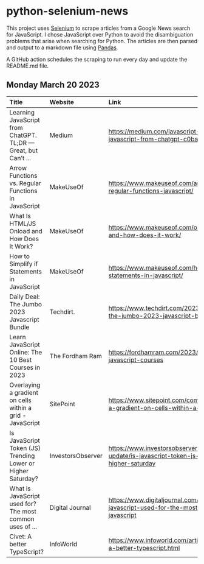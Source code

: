 # python-selenium-news

This project uses [Selenium](https://www.seleniumhq.org/) to scrape articles from a Google News search for JavaScript.
I chose JavaScript over Python to avoid the disambiguation problems that arise when searching for Python.
The articles are then parsed and output to a markdown file using [Pandas](https://pandas.pydata.org/).

A GitHub action schedules the scraping to run every day and update the README.md file.

## Monday March 20 2023


| Title                                                          | Website           | Link                                                                                                          |
|:---------------------------------------------------------------|:------------------|:--------------------------------------------------------------------------------------------------------------|
| Learning JavaScript from ChatGPT. TL;DR — Great, but Can’t ... | Medium            | https://medium.com/javascript-scene/learning-javascript-from-chatgpt-c0baebc19ae9                             |
| Arrow Functions vs. Regular Functions in JavaScript            | MakeUseOf         | https://www.makeuseof.com/arrow-functions-vs-regular-functions-javascript/                                    |
| What Is HTML/JS Onload and How Does It Work?                   | MakeUseOf         | https://www.makeuseof.com/onload-in-html-js-and-how-does-it-work/                                             |
| How to Simplify if Statements in JavaScript                    | MakeUseOf         | https://www.makeuseof.com/how-to-simplify-if-statements-in-javascript/                                        |
| Daily Deal: The Jumbo 2023 Javascript Bundle                   | Techdirt.         | https://www.techdirt.com/2023/03/14/daily-deal-the-jumbo-2023-javascript-bundle/                              |
| Learn JavaScript Online: The 10 Best Courses in 2023           | The Fordham Ram   | https://fordhamram.com/2023/03/15/best-online-javascript-courses                                              |
| Overlaying a gradient on cells within a grid - JavaScript      | SitePoint         | https://www.sitepoint.com/community/t/overlaying-a-gradient-on-cells-within-a-grid/410874/                    |
| Is JavaScript Token (JS) Trending Lower or Higher Saturday?    | InvestorsObserver | https://www.investorsobserver.com/news/crypto-update/is-javascript-token-js-trending-lower-or-higher-saturday |
| What is JavaScript used for? The most common uses of ...       | Digital Journal   | https://www.digitaljournal.com/pr/news/what-is-javascript-used-for-the-most-common-uses-of-javascript         |
| Civet: A better TypeScript?                                    | InfoWorld         | https://www.infoworld.com/article/3689913/civet-a-better-typescript.html                                      |